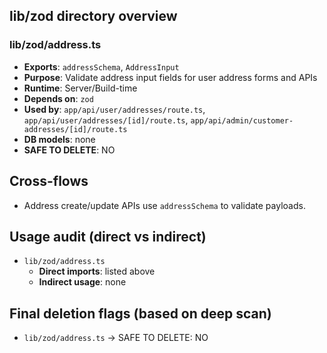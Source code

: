 ## lib/zod directory overview

### lib/zod/address.ts
- **Exports**: `addressSchema`, `AddressInput`
- **Purpose**: Validate address input fields for user address forms and APIs
- **Runtime**: Server/Build-time
- **Depends on**: `zod`
- **Used by**: `app/api/user/addresses/route.ts`, `app/api/user/addresses/[id]/route.ts`, `app/api/admin/customer-addresses/[id]/route.ts`
- **DB models**: none
- **SAFE TO DELETE**: NO

## Cross-flows
- Address create/update APIs use `addressSchema` to validate payloads.

## Usage audit (direct vs indirect)

- `lib/zod/address.ts`
  - **Direct imports**: listed above
  - **Indirect usage**: none

## Final deletion flags (based on deep scan)
- `lib/zod/address.ts` → SAFE TO DELETE: NO


